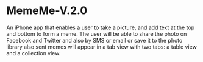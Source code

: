 # MemeMe-V.2.0

An iPhone app that enables a user to take a picture, and add text at the top and bottom to form a meme. The user will be able to share the photo on Facebook and Twitter and also by SMS or email or save it to the photo library also sent memes will appear in a tab view with two tabs: a table view and a collection view.

